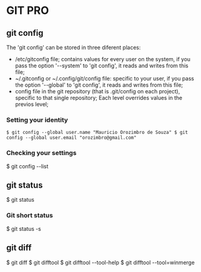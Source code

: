 # GIT PRO 

## git config
The 'git config' can be stored in three diferent places:
- /etc/gitconfig file; contains values for every user on the system, if you pass the option '--system' to 'git config', it reads and writes from this file;
- ~/.gitconfig or ~/.config/git/config file: specific to your user, if you pass the option '--global' to 'git config', it reads and writes from this file;
- config file in the git repository (that is .git/config on each project), specific to that single repository;
Each level overrides values in the previos  level;
### Setting your identity
`
$ git config --global user.name "Mauricio Orozimbro de Souza"
$ git config --global user.email "orozimbro@gmail.com"
`
### Checking your settings
$ git config --list

## git status
$ git status
### Git short status
$ git status -s

## git diff
$ git diff
$ git difftool
$ git difftool --tool-help
$ git difftool --tool=winmerge


